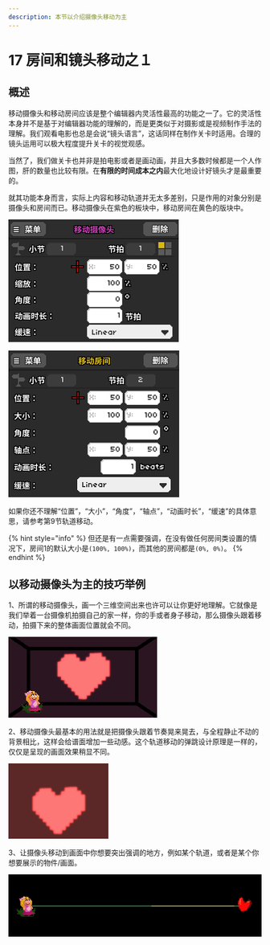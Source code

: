 ```yaml
---
description: 本节以介绍摄像头移动为主
---
```


# 17 房间和镜头移动之１

## 概述

移动摄像头和移动房间应该是整个编辑器内灵活性最高的功能之一了。它的灵活性本身并不是基于对编辑器功能的理解的，而是更类似于对摄影或是视频制作手法的理解。我们观看电影也总是会说“镜头语言”，这话同样在制作关卡时适用。合理的镜头运用可以极大程度提升关卡的视觉观感。


当然了，我们做关卡也并非是拍电影或者是画动画，并且大多数时候都是一个人作图，肝的数量也比较有限。在**有限的时间成本之内**最大化地设计好镜头才是最重要的。

就其功能本身而言，实际上内容和移动轨道并无太多差别，只是作用的对象分别是摄像头和房间而已。移动摄像头在紫色的板块中，移动房间在黄色的版块中。

![&#x79FB;&#x52A8;&#x6444;&#x50CF;&#x5934;&#x7684;&#x8BBE;&#x7F6E;&#x754C;&#x9762;](.gitbook/assets/17-1.png)

![&#x79FB;&#x52A8;&#x623F;&#x95F4;&#x7684;&#x8BBE;&#x7F6E;&#x754C;&#x9762;](.gitbook/assets/17-2.png)

如果你还不理解“位置”，“大小”，“角度”，“轴点”，“动画时长”，“缓速”的具体意思，请参考第9节轨道移动。

{% hint style="info" %}
但还是有一点需要强调，在没有做任何房间类设置的情况下，房间1的默认大小是`(100%, 100%)`，而其他的房间都是`(0%, 0%)`。
{% endhint %}

## 以移动摄像头为主的技巧举例

1、所谓的移动摄像头，画一个三维空间出来也许可以让你更好地理解。它就像是我们举着一台摄像机拍摄自己的家一样，你的手或者身子移动，那么摄像头跟着移动，拍摄下来的整体画面位置就会不同。

![&#x62CD;&#x6444;&#x623F;&#x95F4;&#x91CC;&#x7684;&#x7231;&#x5FC3;&#x548C;&#x5C0F;&#x5973;&#x5B69;](.gitbook/assets/17-5.gif)

2、移动摄像头最基本的用法就是把摄像头跟着节奏晃来晃去，与全程静止不动的背景相比，这样会给谱面增加一些动感。这个轨道移动的弹跳设计原理是一样的，仅仅是呈现的画面效果稍显不同。

![&#x79FB;&#x52A8;&#x6444;&#x50CF;&#x5934;&#x8BA9;&#x6F02;&#x6D6E;&#x4E4B;&#x5FC3;&#x8DF3;&#x52A8;&#x8D77;&#x6765;](.gitbook/assets/17-3.gif)

3、让摄像头移动到画面中你想要突出强调的地方，例如某个轨道，或者是某个你想要展示的物件/画面。

![&#x79FB;&#x52A8;&#x6444;&#x50CF;&#x5934;&#x8BA9;&#x955C;&#x5934;&#x8DDF;&#x7740;&#x5FC3;&#x8DF3;&#x79FB;&#x52A8;](.gitbook/assets/17-4.gif)

